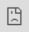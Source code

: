 ```yaml
---
metatable: true
obsidianUIMode: preview
---
```


<div style="display: block; position: absolute; left: 0; top: 0; width: 100%; height: 100%; --aspect-ratio:9/16; padding-bottom: calc(var(--aspect-ratio) * 100%);">
    <iframe src="https://textce.com/"
            allow="fullscreen"
            style="position: absolute; top: 0px; left: 0px; border:none; height: 100%; width: 100%;">
    </iframe>
</div>

